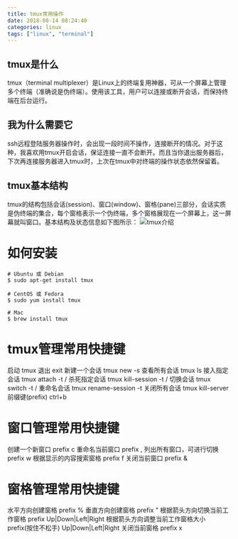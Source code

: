 ```yaml
---
title: tmux常用操作
date: 2018-08-14 08:24:40
categories: linux
tags: ["linux", "terminal"]
---
```


## tmux是什么
tmux（terminal multiplexer）是Linux上的终端复用神器，可从一个屏幕上管理多个终端（准确说是伪终端）。使用该工具，用户可以连接或断开会话，而保持终端在后台运行。

## 我为什么需要它
ssh远程登陆服务器操作时，会出现一段时间不操作，连接断开的情况。对于这种，我喜欢用tmux开启会话，保证连接一直不会断开。而且当你退出服务器后，下次再连接服务器进入tmux时，上次在tmux中对终端的操作状态依然保留着。

## tmux基本结构
tmux的结构包括会话(session)、窗口(window)、窗格(pane)三部分，会话实质是伪终端的集合，每个窗格表示一个伪终端，多个窗格展现在一个屏幕上，这一屏幕就叫窗口。基本结构及状态信息如下图所示：
![tmux介绍](intro.png)

# 如何安装
```
# Ubuntu 或 Debian
$ sudo apt-get install tmux

# CentOS 或 Fedora
$ sudo yum install tmux

# Mac
$ brew install tmux
```

# tmux管理常用快捷键
启动 tmux
退出 exit
新建一个会话 tmux new -s <session-name>
查看所有会话 tmux ls
接入指定会话 tmux attach -t <session-id>/<session-name> 
杀死指定会话 tmux kill-session -t <session-id>/<session-name>
切换会话  tmux switch -t <session-id>/<session-name>
重命名会话 tmux rename-session -t <session-id> <new-name>
关闭所有会话 tmux kill-server
前缀键(prefix) ctrl+b

# 窗口管理常用快捷键
创建一个新窗口 prefix c
重命名当前窗口 prefix ,
列出所有窗口，可进行切换 prefix w
根据显示的内容搜索窗格 prefix f
关闭当前窗口 prefix &

# 窗格管理常用快捷键
水平方向创建窗格 prefix %
垂直方向创建窗格 prefix "
根据箭头方向切换当前工作窗格 prefix Up|Down|Left|Right
根据箭头方向调整当前工作窗格大小 prefix(按住不松手) Up|Down|Left|Right
关闭当前窗格 prefix x